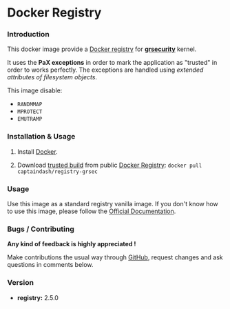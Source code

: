 # Docker Registry

### Introduction

This docker image provide a [Docker registry](https://hub.docker.com/_/registry/) for **[grsecurity](https://grsecurity.net/)** kernel.

It uses the **PaX exceptions** in order to mark the application as "trusted" in order to works perfectly. The exceptions are handled using _extended attributes of filesystem objects_.

This image disable:

 * `RANDMMAP`
 * `MPROTECT`
 * `EMUTRAMP`

### Installation & Usage

1. Install [Docker](https://www.docker.io/).

2. Download [trusted build](https://hub.docker.com/r/captaindash/registry-grsec/) from public [Docker Registry](https://hub.docker.com/): `docker pull captaindash/registry-grsec`

### Usage

Use this image as a standard registry vanilla image.
If you don't know how to use this image, please follow the [Official Documentation](https://hub.docker.com/_/registry/).

### Bugs / Contributing

**Any kind of feedback is highly appreciated !**

Make contributions the usual way through [GitHub](https://github.com/captaindash/registry-grsec), request changes and ask questions in comments below.

### Version

* **registry:** 2.5.0
